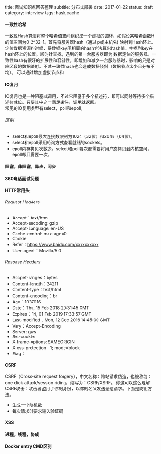 title: 面试知识点回答整理
subtitle: 分布式部署
date: 2017-01-22
status: draft
category: interview
tags: hash,cache

#### 一致性哈希
一致性Hash算法将整个哈希值空间组织成一个虚拟的圆环，如假设某哈希函数H的值空间为0-2^32-1。首先将服务器hash（通过ip或主机名)
映射到Hash环上。定位数据资源的时候，将数据key用相同的hash方法算出hash值，并找到key在hash环上的位置。顺时针查找，遇到的第一台服务器即为
数据定位的服务器。一致性hash有很好的扩展性和容错性，即增加和减少一台服务器时，影响的只是对应区段的数据映射。不过一致性hash也会造成数据倾斜（数据节点太少且分布不均）。
可以通过增加虚拟节点和

#### IO复用
IO复用也是一种阻塞式调用，不过它阻塞于多个描述符，即可以同时等待多个描述符就位。只要其中之一满足条件，调用就返回。<br>
常见的IO复用类型有select，poll和epoll。
###### *区别*
- select和epoll最大连接数限制为1024（32位）和2048（64位）。
- select和epoll采用轮询方式查看就绪的sockets。
- epoll内存拷贝次数少。select和poll每次都需要将用户态拷贝到内核空间，epoll却只需要一次。

#### 阻塞，非阻塞，异步，同步

#### 360电话面试问题

#### HTTP常用头
###### *Request Headers*
- Accept：text/html
- Accept-encoding: gzip
- Accept-Language: en-US
- Cache-control: max-age=0
- Cookie
- Refer：https://www.baidu.com/xxxxxxxxxx
- User-agent：Mozilla/5.0 

###### *Resonse Headers*
- Accpet-ranges：bytes
- Content-length：24211
- Content-type：text/html
- Content-encoding：br
- Age：1037016
- Date：Thu, 15 Feb 2018 20:31:45 GMT
- Expires：Fri, 01 Feb 2019 17:33:57 GMT
- Last-modified：Mon, 12 Dec 2016 14:45:00 GMT
- Vary：Accept-Encoding
- Server: gws
- Set-cookie:
- X-frame-options: SAMEORIGIN
- X-xss-protection：1; mode=block
- Etag：

#### CSRF
CSRF（Cross-site request forgery），中文名称：跨站请求伪造，也被称为：one click attack/session riding，缩写为：CSRF/XSRF。
你这可以这么理解CSRF攻击：攻击者盗用了你的身份，以你的名义发送恶意请求。下面是防止方法。
- 生成一个随机数
- 每次请求时要求输入验证码 

#### XSS

#### 进程，线程，协成

#### Docker entry CMD区别
